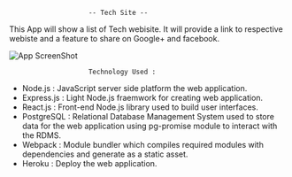                         -- Tech Site --

This App will show a list of Tech webisite. It will provide a link 
to respective webiste and a feature to share on Google+ and facebook.

![App ScreenShot](../Images/AppScreenShot.png?raw=true "Tech Site")

                        Technology Used :
- Node.js : JavaScript server side platform the web application.
- Express.js : Light Node.js fraemwork for creating web application.
- React.js : Front-end Node.js library used to build user interfaces.
- PostgreSQL : Relational Database Management System used to store data for the web application
  using pg-promise module to interact with the RDMS.
- Webpack : Module bundler which compiles required modules with dependencies and generate as a 
  static asset.
- Heroku : Deploy the web application.  



